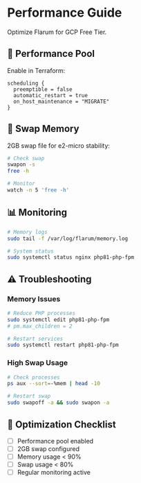 # Performance Guide

Optimize Flarum for GCP Free Tier.

## 🚀 Performance Pool

Enable in Terraform:

```hcl
scheduling {
  preemptible = false
  automatic_restart = true
  on_host_maintenance = "MIGRATE"
}
```

## 💾 Swap Memory

2GB swap file for e2-micro stability:

```bash
# Check swap
swapon -s
free -h

# Monitor
watch -n 5 'free -h'
```

## 📊 Monitoring

```bash
# Memory logs
sudo tail -f /var/log/flarum/memory.log

# System status
sudo systemctl status nginx php81-php-fpm
```

## ⚠️ Troubleshooting

### Memory Issues

```bash
# Reduce PHP processes
sudo systemctl edit php81-php-fpm
# pm.max_children = 2

# Restart services
sudo systemctl restart php81-php-fpm
```

### High Swap Usage

```bash
# Check processes
ps aux --sort=-%mem | head -10

# Restart swap
sudo swapoff -a && sudo swapon -a
```

## 🎯 Optimization Checklist

- [ ] Performance pool enabled
- [ ] 2GB swap configured
- [ ] Memory usage < 90%
- [ ] Swap usage < 80%
- [ ] Regular monitoring active